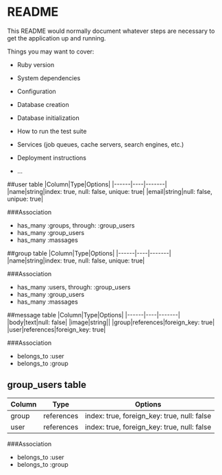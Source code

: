 # README

This README would normally document whatever steps are necessary to get the
application up and running.

Things you may want to cover:

* Ruby version

* System dependencies

* Configuration

* Database creation

* Database initialization

* How to run the test suite

* Services (job queues, cache servers, search engines, etc.)

* Deployment instructions

* ...

##user table
|Column|Type|Options|
|------|----|-------|
|name|string|index: true, null: false, unique: true|
|email|string|null: false, unipue: true|

 ###Association
- has_many :groups, through: :group_users
- has_many :group_users
- has_many :massages

##group table
|Column|Type|Options|
|------|----|-------|
|name|string|index: true, null: false, unique: true|

###Association
- has_many :users, through: :group_users
- has_many :group_users
- has_many :massages

##message table
|Column|Type|Options|
|------|----|-------|
|body|text|null: false|
|image|string||
|group|references|foreign_key: true|
|user|references|foreign_key: true|

###Association
- belongs_to :user
- belongs_to :group

## group_users table
|Column|Type|Options|
|------|----|-------|
|group|references|index: true, foreign_key: true, null: false|
|user|references|index: true, foreign_key: true, null: false|

###Association
- belongs_to :user
- belongs_to :group
